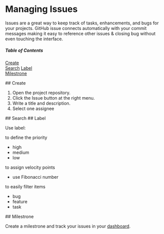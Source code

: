 Managing Issues
===============

Issues are a great way to keep track of tasks, enhancements, and bugs for your projects.
GitHub issue connects automatically with your commit messages making it easy to reference other issues & closing bug without even touching the interface.

##### Table of Contents

[Create](#create)  
[Search](#search) 
[Label](#label)  
[Milestrone](#milestrone)  

<a name="create"/>
## Create

1. Open the project repository.
2. Click the Issue button at the right menu.
3. Write a title and description.
6. Select one assignee

<a name="search"/>
## Search

<a name="label"/>
## Label

Use label:

to define the priority
- high
- medium
- low

to assign velocity points
- use Fibonacci number

to easily filter items 
- bug
- feature
- task

<a name="milestrone"/>
## Milestrone

Create a milestrone and track your issues in your [dashboard](https://github.com/issues).

